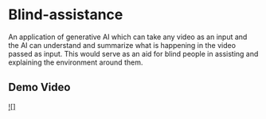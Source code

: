 # Blind-assistance
An application of generative AI which can take any video as an input and the AI can understand and summarize what is happening in the video passed as input. This would serve as an aid for blind people in assisting and explaining the environment around them.

## Demo Video
[![]](
https://github.com/0EnIgma1/Blind-assistance/assets/87116237/d7bfa94d-9922-4944-ac88-bee1ceec979d
)


